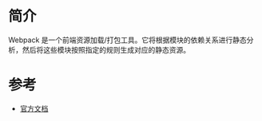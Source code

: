 # 简介

Webpack 是一个前端资源加载/打包工具。它将根据模块的依赖关系进行静态分析，然后将这些模块按照指定的规则生成对应的静态资源。

# 参考 

+ [官方文档](https://www.webpackjs.com/)
